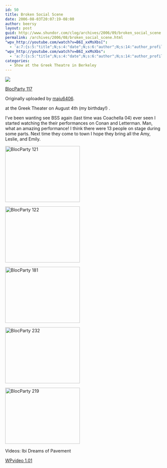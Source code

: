 ```yaml
---
id: 50
title: Broken Social Scene
date: 2006-08-03T20:07:19-08:00
author: beersy
layout: post
guid: http://www.shundor.com/clog/archives/2006/09/broken_social_scene.html
permalink: /archives/2006/08/broken_social_scene.html
"wpv_http://youtube.com/watch?v=B6I_xxMsXbs[":
  - 'a:7:{s:5:"title";N;s:4:"date";N;s:6:"author";N;s:14:"author_profile";s:23:"http://www.youtube.com/";s:8:"duration";N;s:9:"embedcode";s:200:"<object data="http://www.youtube.com/v/B6I_xxMsXbs[" type="application/x-shockwave-flash" width="100%" height="100%"><param name="movie" value="http://www.youtube.com/v/B6I_xxMsXbs["></param></object>";s:7:"version";s:4:"1.01";}'
"wpv_http://youtube.com/watch?v=B6I_xxMsXbs":
  - 'a:7:{s:5:"title";N;s:4:"date";N;s:6:"author";N;s:14:"author_profile";s:23:"http://www.youtube.com/";s:8:"duration";N;s:9:"embedcode";s:198:"<object data="http://www.youtube.com/v/B6I_xxMsXbs" type="application/x-shockwave-flash" width="100%" height="100%"><param name="movie" value="http://www.youtube.com/v/B6I_xxMsXbs"></param></object>";s:7:"version";s:4:"1.01";}'
categories:
  - Show at the Greek Theatre in Berkeley
---
```

[![](http://static.flickr.com/79/234617381_cadb196287_m.jpg)](http://www.flickr.com/photos/beersy/234617381/ "photo sharing")

[BlocParty 117](http://www.flickr.com/photos/beersy/234617381/)

Originally uploaded by [maju6406](http://www.flickr.com/people/beersy/).

at the Greek Theater on August 4th (my birthday!) .

I&#8217;ve been wanting see BSS again (last time was Coachella 04) ever seen I started watching the their performances on Conan and Letterman. Man, what an amazing performance! I think there were 13 people on stage during some parts. Next time they come to town I hope they bring all the Amy, Leslie, and Emily.

<!--more-->

[<img width="240" height="180" alt="BlocParty 121" src="http://static.flickr.com/88/234616869_e94b501fc8_m.jpg" />](http://www.flickr.com/photos/beersy/234616869/ "Photo Sharing")

[<img width="240" height="180" alt="BlocParty 122" src="http://static.flickr.com/84/234616266_66648e160c_m.jpg" />](http://www.flickr.com/photos/beersy/234616266/ "Photo Sharing")

[<img width="240" height="180" alt="BlocParty 181" src="http://static.flickr.com/94/234614969_974ecddf5a_m.jpg" />](http://www.flickr.com/photos/beersy/234614969/ "Photo Sharing")

[<img width="240" height="180" alt="BlocParty 232" src="http://static.flickr.com/79/234611681_5f0e3b30a3_m.jpg" />](http://www.flickr.com/photos/beersy/234611681/ "Photo Sharing")

[<img width="240" height="180" alt="BlocParty 219" src="http://static.flickr.com/80/234612318_7b68bce28d_m.jpg" />](http://www.flickr.com/photos/beersy/234612318/ "Photo Sharing")

Videos: Ibi Dreams of Pavement

<div class="wpv_videoc">
  <div class="wpv_self">
    <a href="http://www.skarcha.com/wp-plugins/wpvideo/">WPvideo 1.01</a>
  </div>
  
  <div class="wpv_video">
  </div>
  
  <div class="wpv_titleauthor">
  </div>
  
  <div class="wpv_durationdate">
  </div>
  
  <div class="wpv_download">
    <a target="_blank" href="http://videodownloader.net/get/?url=http://youtube.com/watch?v=B6I_xxMsXbs"></a>
  </div>
</div>